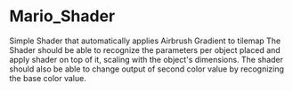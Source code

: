 # Mario_Shader
Simple Shader that automatically applies Airbrush Gradient to tilemap
The Shader should be able to recognize the parameters per object placed and apply shader on top of it, scaling with the object's dimensions. The shader should also be able to change output of second color value by recognizing the base color value.
